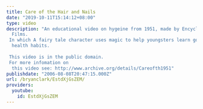 ```yaml
---
title: Care of the Hair and Nails
date: "2019-10-11T15:14:12+08:00"
type: video
description: "An educational video on hygeine from 1951, made by Encyclopaedia Britannica
  Films. In which A fairy tale character uses magic to help youngsters learn good
  health habits.   This video is in the public domain. For more infomation on
  this video see: http://www.archive.org/details/Careofth1951"
publishdate: "2006-08-08T20:47:15.000Z"
url: /bryanclark/EstdXjGsZEM/
providers:
  youtube:
    id: EstdXjGsZEM
---
```


